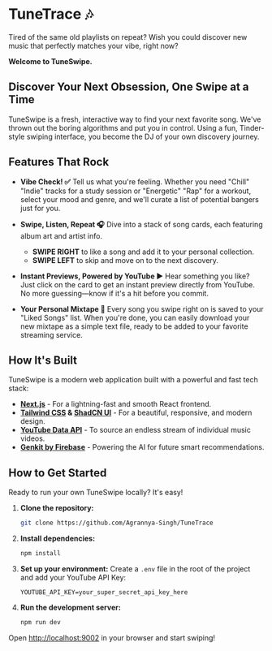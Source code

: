 # TuneTrace 🎶

Tired of the same old playlists on repeat? Wish you could discover new music that perfectly matches your vibe, right now? 

**Welcome to TuneSwipe.**

## Discover Your Next Obsession, One Swipe at a Time

TuneSwipe is a fresh, interactive way to find your next favorite song. We've thrown out the boring algorithms and put you in control. Using a fun, Tinder-style swiping interface, you become the DJ of your own discovery journey.



## Features That Rock

- **Vibe Check! ✅**
  Tell us what you're feeling. Whether you need "Chill" "Indie" tracks for a study session or "Energetic" "Rap" for a workout, select your mood and genre, and we'll curate a list of potential bangers just for you.

- **Swipe, Listen, Repeat 🎧**
  Dive into a stack of song cards, each featuring album art and artist info.
  - **SWIPE RIGHT** to like a song and add it to your personal collection.
  - **SWIPE LEFT** to skip and move on to the next discovery.

- **Instant Previews, Powered by YouTube ▶️**
  Hear something you like? Just click on the card to get an instant preview directly from YouTube. No more guessing—know if it's a hit before you commit.

- **Your Personal Mixtape 💾**
  Every song you swipe right on is saved to your "Liked Songs" list. When you're done, you can easily download your new mixtape as a simple text file, ready to be added to your favorite streaming service.

## How It's Built

TuneSwipe is a modern web application built with a powerful and fast tech stack:

- **[Next.js](https://nextjs.org/)** - For a lightning-fast and smooth React frontend.
- **[Tailwind CSS](https://tailwindcss.com/) & [ShadCN UI](https://ui.shadcn.com/)** - For a beautiful, responsive, and modern design.
- **[YouTube Data API](https://developers.google.com/youtube/v3)** - To source an endless stream of individual music videos.
- **[Genkit by Firebase](https://firebase.google.com/docs/genkit)** - Powering the AI for future smart recommendations.

## How to Get Started

Ready to run your own TuneSwipe locally? It's easy!

1.  **Clone the repository:**
    ```bash
    git clone https://github.com/Agrannya-Singh/TuneTrace
    ```

2.  **Install dependencies:**
    ```bash
    npm install
    ```

3.  **Set up your environment:**
    Create a `.env` file in the root of the project and add your YouTube API Key:
    ```
    YOUTUBE_API_KEY=your_super_secret_api_key_here
    ```

4.  **Run the development server:**
    ```bash
    npm run dev
    ```

Open [http://localhost:9002](http://localhost:9002) in your browser and start swiping!
